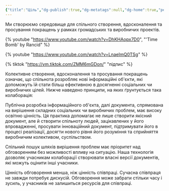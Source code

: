 ```yaml
---
{"title":"Ціль","dg-publish":true,"dg-metatags":null,"dg-home":true,"permalink":"/00-vvedennya/3-czil/","tags":["gardenEntry"],"dgPassFrontmatter":true,"noteIcon":""}
---
```


Ми створюємо середовище для спільного створення, вдосконалення та просування покращень у рамках громадських та виробничих проектів.

<!-- With title -->
{% youtube "https://www.youtube.com/watch?v=DhKHAopx7D0", "'Time Bomb' by
Rancid" %}
<!-- Without title -->
{% youtube "https://www.youtube.com/watch?v=LnaeImQ0TSg" %}


{% tiktok "https://vm.tiktok.com/ZMM6mGDon/" "підпис" %}

Колективне   створення, вдосконалення та просування покращень означає, що спільнота розробляє нові інформаційні об'єкти, які допоможуть їй стати більш ефективною в досягненні соціальних чи виробничих цілей. Нижче наведено принципи, на яких ґрунтується така колаборація:

Публічна розробка інформаційного об'єкта, далі документа, спрямована на вирішення складних соціальних чи виробничих проблем, має високу освітню цінність. Ця практика допомагає не лише створити якісний документ, але й створити спільноту людей, зацікавлених у  його впровадженні,  просувати інноваційний документ, підтримувати його в процесі реалізації, досягти нового рівня його розуміння та сприйняття виробничим колективом, суспільством.

Спільний пошук шляхів вирішення проблем  має пріоритет над обговоренням без можливості впливу на ситуацію. Наша технологія дозволяє учасникам колаборації створювати власні версії документів, які можуть оцінити інші учасники.

Цінність обговорення менша, ніж цінність співпраці. Сучасна співпраця не завжди потребує дискусій. Обговорення може забрати стільки часу і зусиль, у учасників не залишиться ресурсів для співпраці.
